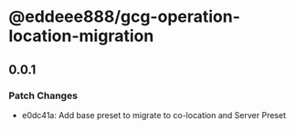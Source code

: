 # @eddeee888/gcg-operation-location-migration

## 0.0.1

### Patch Changes

- e0dc41a: Add base preset to migrate to co-location and Server Preset
